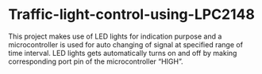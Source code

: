 # Traffic-light-control-using-LPC2148
This project makes use of LED lights for indication purpose and a microcontroller is used for auto changing of signal at specified range of time interval. LED lights gets automatically turns on and off by making corresponding port pin of the microcontroller “HIGH”.

